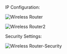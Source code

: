IP Configuration:

![Wireless Router](https://user-images.githubusercontent.com/98745874/162023060-3d45a432-f130-4e4c-8e4d-75a0177f6d9b.PNG)

![Wireless Router2](https://user-images.githubusercontent.com/98745874/162023074-db33dcbf-b78a-402a-991e-e3d24c1bc355.PNG)

Security Settings:

![Wireless Router-Security](https://user-images.githubusercontent.com/98745874/162023082-aeb09920-f239-4d22-be15-2957f0b92704.PNG)

